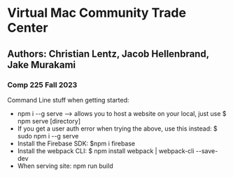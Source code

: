# Virtual Mac Community Trade Center 
## Authors: Christian Lentz, Jacob Hellenbrand, Jake Murakami 
### Comp 225 Fall 2023

Command Line stuff when getting started: 
- npm i --g serve --> allows you to host a website on your local, just use $ npm serve [directory]
- If you get a user auth error when trying the above, use this instead: $ sudo npm i --g serve
- Install the Firebase SDK: $npm i firebase
- Install the webpack CLI: $ npm install webpack | webpack-cli --save-dev
- When serving site: npm run build

